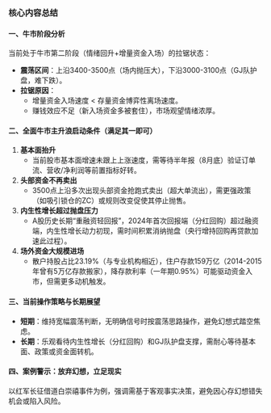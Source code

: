### 核心内容总结  

#### 一、牛市阶段分析  

当前处于牛市第二阶段（情绪回升+增量资金入场）的拉锯状态：  
- **震荡区间**：上沿3400-3500点（场内抛压大），下沿3000-3100点（GJ队护盘，难下跌）。  
- **拉锯原因**：  
  - 增量资金入场速度 < 存量资金博弈性离场速度。  
  - 赚钱效应不足（新入场资金多被套住），市场观望情绪浓厚。  

#### 二、全面牛市主升浪启动条件（满足其一即可）  

1. **基本面抬升**  
   - 当前股市基本面增速未跟上上涨速度，需等待半年报（8月底）验证订单流、营收/净利润等前置指标好转。  
2. **头部资金不再卖出**  
   - 3500点上沿多次出现头部资金抢跑式卖出（超大单流出），需更强政策（如吸引锁仓的ZC）或规则改变促使其停止抛售。  
3. **内生性增长超过抛盘压力**  
   - A股历史长期“重融资轻回报”，2024年首次回报端（分红回购）超过融资端，内生性增长动力初现，需时间积累消纳抛盘（央行增持回购再贷款加速此过程）。  
4. **场外资金大规模进场**  
   - 散户持股占比23.19%（与专业机构相近），住户存款159万亿（2014-2015年曾有5万亿存款搬家），降存款利率（一年期0.95%）可能驱动资金入市，但需更多动机触发。  

#### 三、当前操作策略与长期展望  

- **短期**：维持宽幅震荡判断，无明确信号时按震荡思路操作，避免幻想式踏空焦虑。  
- **长期**：乐观看待内生性增长（分红回购）和GJ队护盘支撑，需耐心等待基本面、政策或资金面转机。  

#### 四、案例警示：放弃幻想，立足现实  

以红军长征借道白崇禧事件为例，强调需基于客观事实决策，避免因心存幻想错失机会或陷入风险。  